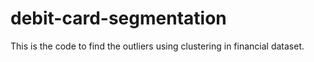 # debit-card-segmentation

This is the code to find the outliers using clustering in financial dataset.
